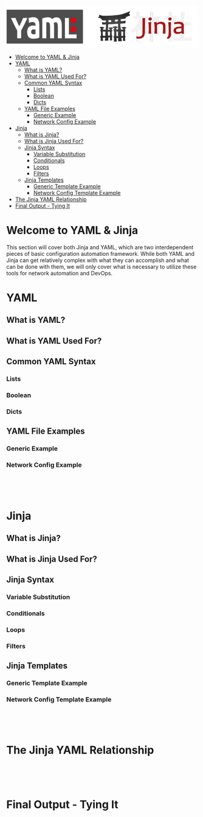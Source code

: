 ![Jinja YAML Banner](assets/images/jinja-yaml-banner.png)

- [Welcome to YAML \& Jinja](#welcome-to-yaml--jinja)
- [YAML](#yaml)
  - [What is YAML?](#what-is-yaml)
  - [What is YAML Used For?](#what-is-yaml-used-for)
  - [Common YAML Syntax](#common-yaml-syntax)
    - [Lists](#lists)
    - [Boolean](#boolean)
    - [Dicts](#dicts)
  - [YAML File Examples](#yaml-file-examples)
    - [Generic Example](#generic-example)
    - [Network Config Example](#network-config-example)
- [Jinja](#jinja)
  - [What is Jinja?](#what-is-jinja)
  - [What is Jinja Used For?](#what-is-jinja-used-for)
  - [Jinja Syntax](#jinja-syntax)
    - [Variable Substitution](#variable-substitution)
    - [Conditionals](#conditionals)
    - [Loops](#loops)
    - [Filters](#filters)
  - [Jinja Templates](#jinja-templates)
    - [Generic Template Example](#generic-template-example)
    - [Network Config Template Example](#network-config-template-example)
- [The Jinja YAML Relationship](#the-jinja-yaml-relationship)
- [Final Output - Tying It](#final-output---tying-it)

# Welcome to YAML & Jinja

This section will cover both Jinja and YAML, which are two interdependent pieces of basic configuration automation framework.  While both YAML and Jinja can get relatively complex with what they can accomplish and what can be done with them, we will only cover what is necessary to utilize these tools for network automation and DevOps.

# YAML

## What is YAML?

## What is YAML Used For?

## Common YAML Syntax

### Lists

### Boolean

### Dicts

## YAML File Examples

### Generic Example

### Network Config Example

<br>
<br>
<br>

# Jinja

## What is Jinja?

## What is Jinja Used For?

## Jinja Syntax

### Variable Substitution

### Conditionals

### Loops

### Filters

## Jinja Templates

### Generic Template Example

### Network Config Template Example

<br>
<br>
<br>

# The Jinja YAML Relationship

<br>
<br>
<br>

# Final Output - Tying It
